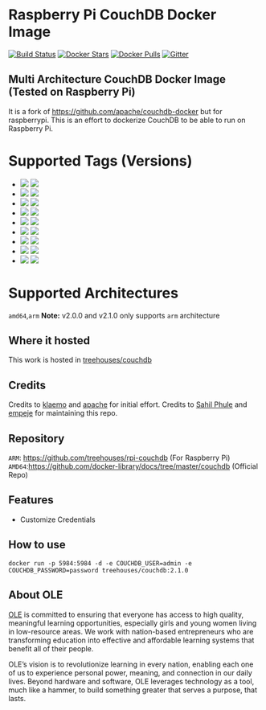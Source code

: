 # Raspberry Pi CouchDB Docker Image

[![Build Status](https://travis-ci.org/treehouses/rpi-couchdb.svg?branch=master)](https://travis-ci.org/treehouses/rpi-couchdb) [![Docker Stars](https://img.shields.io/docker/stars/treehouses/couchdb.svg?maxAge=604800)](https://store.docker.com/community/images/treehouses/couchdb) [![Docker Pulls](https://img.shields.io/docker/pulls/treehouses/couchdb.svg?maxAge=604800)](https://store.docker.com/community/images/treehouses/couchdb) [![Gitter](https://badges.gitter.im/Join%20Chat.svg)](https://gitter.im/treehouses/Lobby?utm_source=badge&utm_medium=badge&utm_campaign=pr-badge&utm_content=badge)


## Multi Architecture CouchDB Docker Image (Tested on Raspberry Pi)

It is a fork of https://github.com/apache/couchdb-docker but for raspberrypi. This is an effort to dockerize CouchDB to be able to run on Raspberry Pi.

# Supported Tags (Versions)
* [![](https://images.microbadger.com/badges/version/treehouses/rpi-couchdb:2.3.1-stretch.svg)](https://microbadger.com/images/treehouses/rpi-couchdb:2.3.1-stretch "Get your own version badge on microbadger.com") [![](https://images.microbadger.com/badges/image/treehouses/rpi-couchdb:2.3.1-stretch.svg)](https://microbadger.com/images/treehouses/rpi-couchdb:2.3.1-stretch "Get your own image badge on microbadger.com")
* [![](https://images.microbadger.com/badges/version/treehouses/rpi-couchdb:2.3.0.svg)](https://microbadger.com/images/treehouses/rpi-couchdb:2.3.0 "Get your own version badge on microbadger.com") [![](https://images.microbadger.com/badges/image/treehouses/rpi-couchdb:2.3.0.svg)](https://microbadger.com/images/treehouses/rpi-couchdb:2.3.0 "Get your own image badge on microbadger.com")
* [![](https://images.microbadger.com/badges/version/treehouses/rpi-couchdb:2.2.0.svg)](https://microbadger.com/images/treehouses/rpi-couchdb:2.2.0 "Get your own version badge on microbadger.com") [![](https://images.microbadger.com/badges/image/treehouses/rpi-couchdb:2.2.0.svg)](https://microbadger.com/images/treehouses/rpi-couchdb:2.2.0 "Get your own image badge on microbadger.com")
* [![](https://images.microbadger.com/badges/version/treehouses/rpi-couchdb:2.1.2.svg)](https://microbadger.com/images/treehouses/rpi-couchdb:2.1.2 "Get your own version badge on microbadger.com") [![](https://images.microbadger.com/badges/image/treehouses/rpi-couchdb:2.1.2.svg)](https://microbadger.com/images/treehouses/rpi-couchdb:2.1.2 "Get your own image badge on microbadger.com")
* [![](https://images.microbadger.com/badges/version/treehouses/rpi-couchdb:2.1.1.svg)](https://microbadger.com/images/treehouses/rpi-couchdb:2.1.1 "Get your own version badge on microbadger.com") [![](https://images.microbadger.com/badges/image/treehouses/rpi-couchdb:2.1.1.svg)](https://microbadger.com/images/treehouses/rpi-couchdb:2.1.1 "Get your own image badge on microbadger.com")
* [![](https://images.microbadger.com/badges/version/treehouses/rpi-couchdb:2.1.0.svg)](https://microbadger.com/images/treehouses/rpi-couchdb:2.1.0 "Get your own version badge on microbadger.com") [![](https://images.microbadger.com/badges/image/treehouses/rpi-couchdb:2.1.0.svg)](https://microbadger.com/images/treehouses/rpi-couchdb:2.1.0 "Get your own image badge on microbadger.com")
* [![](https://images.microbadger.com/badges/version/treehouses/rpi-couchdb:2.0.0.svg)](https://microbadger.com/images/treehouses/rpi-couchdb:2.0.0 "Get your own version badge on microbadger.com") [![](https://images.microbadger.com/badges/image/treehouses/rpi-couchdb:2.0.0.svg)](https://microbadger.com/images/treehouses/rpi-couchdb:2.0.0 "Get your own image badge on microbadger.com")
* [![](https://images.microbadger.com/badges/version/treehouses/couchdb:1.7.2.svg)](https://microbadger.com/images/treehouses/couchdb:1.7.2 "Get your own version badge on microbadger.com") [![](https://images.microbadger.com/badges/image/treehouses/couchdb:1.7.2.svg)](https://microbadger.com/images/treehouses/couchdb:1.7.2 "Get your own image badge on microbadger.com")
* [![](https://images.microbadger.com/badges/version/treehouses/couchdb:1.7.1.svg)](https://microbadger.com/images/treehouses/couchdb:1.7.1 "Get your own version badge on microbadger.com") [![](https://images.microbadger.com/badges/image/treehouses/couchdb:1.7.1.svg)](https://microbadger.com/images/treehouses/couchdb:1.7.1 "Get your own image badge on microbadger.com")

# Supported Architectures
`amd64`,`arm`
**Note:** v2.0.0 and v2.1.0 only supports `arm` architecture

## Where it hosted

This work is hosted in [treehouses/couchdb](https://hub.docker.com/r/treehouses/couchdb/)

## Credits
Credits to [klaemo](https://github.com/klaemo) and [apache](https://github.com/apache/couchdb-docker) for initial effort.
Credits to [Sahil Phule](https://github.com/sahilph) and [empeje](https://github.com/empeje) for maintaining this repo.

## Repository
`ARM`: https://github.com/treehouses/rpi-couchdb (For Raspberry Pi)
`AMD64`:https://github.com/docker-library/docs/tree/master/couchdb (Official Repo)

## Features
* Customize Credentials

## How to use

```
docker run -p 5984:5984 -d -e COUCHDB_USER=admin -e COUCHDB_PASSWORD=password treehouses/couchdb:2.1.0
```

## About OLE
[OLE](https://www.ole.org/) is committed to ensuring that everyone has access to high quality, meaningful learning opportunities, especially girls and young women living in low-resource areas. We work with nation-based entrepreneurs who are transforming education into effective and affordable learning systems that benefit all of their people.

OLE’s vision is to revolutionize learning in every nation, enabling each one of us to experience personal power, meaning, and connection in our daily lives.  Beyond hardware and software, OLE leverages technology as a tool, much like a hammer, to build something greater that serves a purpose, that lasts.
